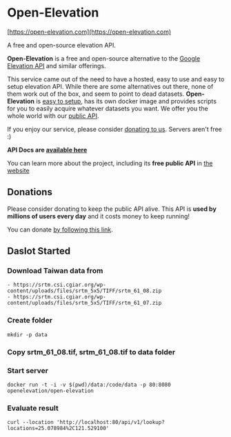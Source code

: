 # Open-Elevation

[https://open-elevation.com](https://open-elevation.com)

A free and open-source elevation API.

**Open-Elevation** is a free and open-source alternative to the [Google Elevation API](https://developers.google.com/maps/documentation/elevation/start) and similar offerings.

This service came out of the need to have a hosted, easy to use and easy to setup elevation API. While there are some alternatives out there, none of them work out of the box, and seem to point to dead datasets. <b>Open-Elevation</b> is [easy to setup](https://github.com/Jorl17/open-elevation/blob/master/docs/host-your-own.md), has its own docker image and provides scripts for you to easily acquire whatever datasets you want. We offer you the whole world with our [public API](https://github.com/Jorl17/open-elevation/blob/master/docs/api.md).

If you enjoy our service, please consider [donating to us](https://open-elevation.com#donate). Servers aren't free :)

**API Docs are [available here](https://github.com/Jorl17/open-elevation/blob/master/docs/api.md)**

You can learn more about the project, including its **free public API** in [the website](https://open-elevation.com)

## Donations

Please consider donating to keep the public API alive. This API is **used by millions of users every day** and it costs money to keep running!

You can donate [by following this link](https://www.open-elevation.com/#donate).


## DasIot Started


### Download Taiwan data from 

```
- https://srtm.csi.cgiar.org/wp-content/uploads/files/srtm_5x5/TIFF/srtm_61_08.zip
- https://srtm.csi.cgiar.org/wp-content/uploads/files/srtm_5x5/TIFF/srtm_61_07.zip
```

### Create folder

```
mkdir -p data
```

### Copy srtm_61_08.tif, srtm_61_08.tif to data folder

### Start server

```
docker run -t -i -v $(pwd)/data:/code/data -p 80:8080 openelevation/open-elevation
```

### Evaluate result

```
curl --location 'http://localhost:80/api/v1/lookup?locations=25.078984%2C121.529100'
```